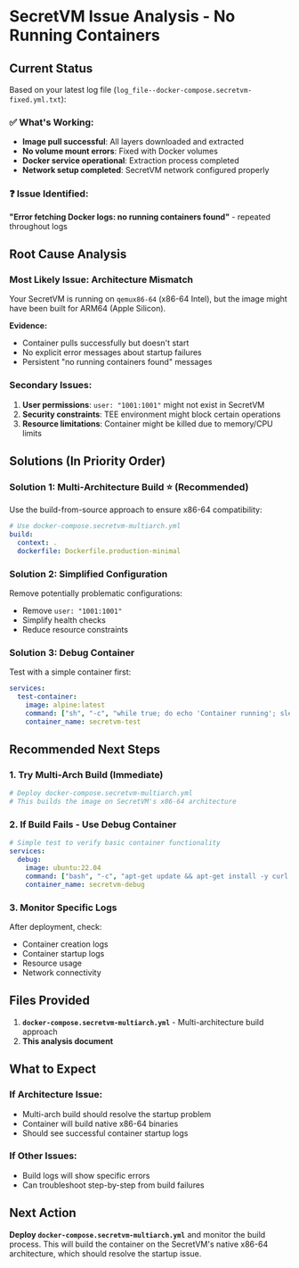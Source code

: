 # SecretVM Issue Analysis - No Running Containers

## Current Status
Based on your latest log file (`log_file--docker-compose.secretvm-fixed.yml.txt`):

### ✅ What's Working:
- **Image pull successful**: All layers downloaded and extracted
- **No volume mount errors**: Fixed with Docker volumes
- **Docker service operational**: Extraction process completed
- **Network setup completed**: SecretVM network configured properly

### ❓ Issue Identified:
**"Error fetching Docker logs: no running containers found"** - repeated throughout logs

## Root Cause Analysis

### **Most Likely Issue: Architecture Mismatch**
Your SecretVM is running on `qemux86-64` (x86-64 Intel), but the image might have been built for ARM64 (Apple Silicon).

**Evidence:**
- Container pulls successfully but doesn't start
- No explicit error messages about startup failures
- Persistent "no running containers found" messages

### **Secondary Issues:**
1. **User permissions**: `user: "1001:1001"` might not exist in SecretVM
2. **Security constraints**: TEE environment might block certain operations
3. **Resource limitations**: Container might be killed due to memory/CPU limits

## Solutions (In Priority Order)

### **Solution 1: Multi-Architecture Build** ⭐ (Recommended)
Use the build-from-source approach to ensure x86-64 compatibility:

```yaml
# Use docker-compose.secretvm-multiarch.yml
build:
  context: .
  dockerfile: Dockerfile.production-minimal
```

### **Solution 2: Simplified Configuration**
Remove potentially problematic configurations:
- Remove `user: "1001:1001"`
- Simplify health checks
- Reduce resource constraints

### **Solution 3: Debug Container**
Test with a simple container first:

```yaml
services:
  test-container:
    image: alpine:latest
    command: ["sh", "-c", "while true; do echo 'Container running'; sleep 30; done"]
    container_name: secretvm-test
```

## Recommended Next Steps

### **1. Try Multi-Arch Build (Immediate)**
```bash
# Deploy docker-compose.secretvm-multiarch.yml
# This builds the image on SecretVM's x86-64 architecture
```

### **2. If Build Fails - Use Debug Container**
```yaml
# Simple test to verify basic container functionality
services:
  debug:
    image: ubuntu:22.04
    command: ["bash", "-c", "apt-get update && apt-get install -y curl && while true; do echo 'Debug container running'; curl -s http://httpbin.org/get || echo 'Network test failed'; sleep 60; done"]
    container_name: secretvm-debug
```

### **3. Monitor Specific Logs**
After deployment, check:
- Container creation logs
- Container startup logs
- Resource usage
- Network connectivity

## Files Provided

1. **`docker-compose.secretvm-multiarch.yml`** - Multi-architecture build approach
2. **This analysis document**

## What to Expect

### **If Architecture Issue:**
- Multi-arch build should resolve the startup problem
- Container will build native x86-64 binaries
- Should see successful container startup logs

### **If Other Issues:**
- Build logs will show specific errors
- Can troubleshoot step-by-step from build failures

## Next Action

**Deploy `docker-compose.secretvm-multiarch.yml`** and monitor the build process. This will build the container on the SecretVM's native x86-64 architecture, which should resolve the startup issue.